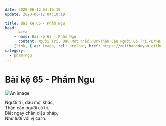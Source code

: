 ```yaml
---
date: 2020-06-12 04:10:19
update: 2020-06-12 04:10:19

title: Bài kệ 65 - Phẩm Ngu
head:
  - - meta
    - name: Bài kệ 65 - Phẩm Ngu
      content: Người Trí, Dầu Một Khắc,<Br>Thân Cận Người Có Trí,<Br>Biết Ngay Chân Diệu Pháp,<Br>Như Lưỡi Với Vị Canh.<Br>
  - [link, { as: image, rel: preload, href: https://maithanhduyan.github.io/kinh-phap-cu/img/pham-ngu/pham-ngu-065.jpg }]
category:
  - pham-ngu
---
```


# Bài kệ 65 - Phẩm Ngu

![An image](/img/pham-ngu/pham-ngu-065.jpg)

Người trí, dầu một khắc,<br>Thân cận người có trí,<br>Biết ngay chân diệu pháp,<br>Như lưỡi với vị canh.<br>
